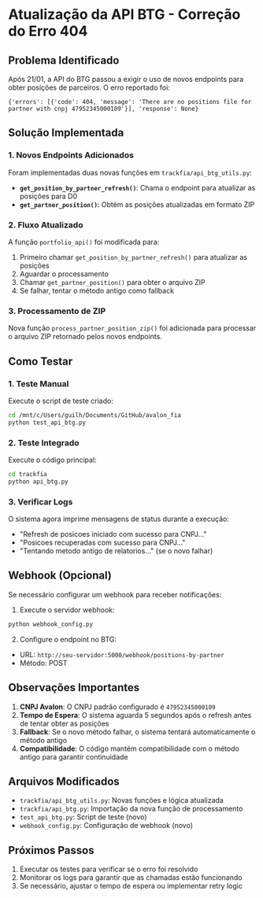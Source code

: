 # Atualização da API BTG - Correção do Erro 404

## Problema Identificado
Após 21/01, a API do BTG passou a exigir o uso de novos endpoints para obter posições de parceiros. O erro reportado foi:
```
{'errors': [{'code': 404, 'message': 'There are no positions file for partner with cnpj 47952345000109'}], 'response': None}
```

## Solução Implementada

### 1. Novos Endpoints Adicionados
Foram implementadas duas novas funções em `trackfia/api_btg_utils.py`:

- **`get_position_by_partner_refresh()`**: Chama o endpoint para atualizar as posições para D0
- **`get_partner_position()`**: Obtém as posições atualizadas em formato ZIP

### 2. Fluxo Atualizado
A função `portfolio_api()` foi modificada para:
1. Primeiro chamar `get_position_by_partner_refresh()` para atualizar as posições
2. Aguardar o processamento
3. Chamar `get_partner_position()` para obter o arquivo ZIP
4. Se falhar, tentar o método antigo como fallback

### 3. Processamento de ZIP
Nova função `process_partner_position_zip()` foi adicionada para processar o arquivo ZIP retornado pelos novos endpoints.

## Como Testar

### 1. Teste Manual
Execute o script de teste criado:
```bash
cd /mnt/c/Users/guilh/Documents/GitHub/avalon_fia
python test_api_btg.py
```

### 2. Teste Integrado
Execute o código principal:
```bash
cd trackfia
python api_btg.py
```

### 3. Verificar Logs
O sistema agora imprime mensagens de status durante a execução:
- "Refresh de posicoes iniciado com sucesso para CNPJ..."
- "Posicoes recuperadas com sucesso para CNPJ..."
- "Tentando metodo antigo de relatorios..." (se o novo falhar)

## Webhook (Opcional)

Se necessário configurar um webhook para receber notificações:

1. Execute o servidor webhook:
```bash
python webhook_config.py
```

2. Configure o endpoint no BTG:
- URL: `http://seu-servidor:5000/webhook/positions-by-partner`
- Método: POST

## Observações Importantes

1. **CNPJ Avalon**: O CNPJ padrão configurado é `47952345000109`
2. **Tempo de Espera**: O sistema aguarda 5 segundos após o refresh antes de tentar obter as posições
3. **Fallback**: Se o novo método falhar, o sistema tentará automaticamente o método antigo
4. **Compatibilidade**: O código mantém compatibilidade com o método antigo para garantir continuidade

## Arquivos Modificados
- `trackfia/api_btg_utils.py`: Novas funções e lógica atualizada
- `trackfia/api_btg.py`: Importação da nova função de processamento
- `test_api_btg.py`: Script de teste (novo)
- `webhook_config.py`: Configuração de webhook (novo)

## Próximos Passos
1. Executar os testes para verificar se o erro foi resolvido
2. Monitorar os logs para garantir que as chamadas estão funcionando
3. Se necessário, ajustar o tempo de espera ou implementar retry logic